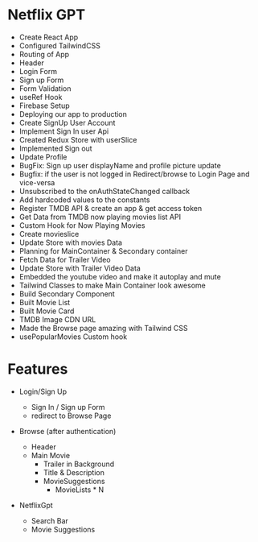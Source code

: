 # Netflix GPT


- Create React App
- Configured TailwindCSS
- Routing of App
- Header
- Login Form
- Sign up Form
- Form Validation
- useRef Hook
- Firebase Setup
- Deploying our app to production
- Create SignUp User Account
- Implement Sign In user Api
- Created Redux Store with userSlice
- Implemented Sign out
- Update Profile
- BugFix: Sign up user displayName and profile picture update
- Bugfix: if the user is not logged in Redirect/browse to Login Page and vice-versa
- Unsubscribed to the onAuthStateChanged callback
- Add hardcoded values to the constants
- Register TMDB API & create an app & get access token
- Get Data from TMDB now playing movies list API
- Custom Hook for Now Playing Movies
- Create movieslice
- Update Store with movies Data
- Planning for MainContainer & Secondary container
- Fetch Data for Trailer Video
- Update Store with Trailer Video Data
- Embedded the youtube video and make it autoplay and mute
- Tailwind Classes to make Main Container look awesome
- Build Secondary Component
- Built Movie List
- Built Movie Card
- TMDB Image CDN URL
- Made the Browse page amazing with Tailwind CSS
- usePopularMovies Custom hook







# Features
- Login/Sign Up
  - Sign In / Sign up Form
  - redirect to Browse Page
- Browse (after authentication)
  - Header
  - Main Movie
    - Trailer in Background
    - Title & Description
    - MovieSuggestions
        - MovieLists * N

- NetflixGpt
  - Search Bar
  - Movie Suggestions

